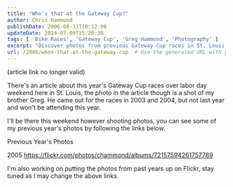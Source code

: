 ```yaml
---
title: "Who's that at the Gateway Cup?"
author: Chris Hammond
publishDate: 2006-08-31T10:12:00
updateDate: 2024-07-09T15:20:38
tags: [ 'Bike Races', 'Gateway Cup', 'Greg Hammond', 'Photography' ]
excerpt: "Discover photos from previous Gateway Cup races in St. Louis. Follow the link to view captivating shots by the photographer and find more updates soon!"
url: /2006/whos-that-at-the-gateway-cup  # Use the generated URL with year
---
```

<p>(article link no longer valid)</p>  <p>There&#39;s an article about this year&#39;s Gateway Cup races over labor day weekend here in St. Louis, the photo in the article though is a shot of my brother Greg. He came out for the races in 2003 and 2004, but not last year and won&#39;t be attending this year.</p>  <p>I&#39;ll be there this weekend however shooting photos, you can see some of my previous year&#39;s photos by following the links below.</p>  <p>Previous Year&#39;s Photos</p>  <p>2005&nbsp;<a href="https://flickr.com/photos/chammond/albums/72157594261757789">https://flickr.com/photos/chammond/albums/72157594261757789</a>&nbsp;</p>  <p>I&#39;m also working on putting the photos from past years up on Flickr, stay tuned as I may change the above links.</p> 



